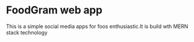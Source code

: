 # FoodGram web app
This is a simple social media apps for foos enthusiastic.It is build wth MERN stack technology
